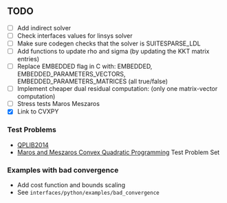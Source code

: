 ## TODO
-   [ ] Add indirect solver
-   [ ] Check interfaces values for linsys solver
-   [ ] Make sure codegen checks that the solver is SUITESPARSE_LDL
-   [ ] Add functions to update rho and sigma (by updating the KKT matrix entries)
-   [ ] Replace EMBEDDED flag in C with:  EMBEDDED, EMBEDDED_PARAMETERS_VECTORS, EMBEDDED_PARAMETERS_MATRICES (all true/false)
-   [ ] Implement cheaper dual residual computation: (only one matrix-vector computation)
-   [ ] Stress tests Maros Meszaros
-   [x] Link to CVXPY

### Test Problems

-   [QPLIB2014](http://www.lamsade.dauphine.fr/QPlib2014/doku.php)
-   [Maros and Meszaros Convex Quadratic Programming](https://github.com/YimingYAN/QP-Test-Problems) Test Problem Set



### Examples with bad convergence
-   Add cost function and bounds scaling
-   See `interfaces/python/examples/bad_convergence`
